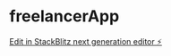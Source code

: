 # freelancerApp

[Edit in StackBlitz next generation editor ⚡️](https://stackblitz.com/~/github.com/Winzedtech/freelancerApp)